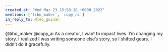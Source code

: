 ```yaml
---
created_at: "Wed Mar 23 15:58:18 +0000 2022"
mentions: ['tibo_maker', 'copy_ai']
in_reply_to: @leo_guinan
---
```


@tibo_maker @copy_ai As a creator, I want to impact lives. I’m changing my story. I realized I was writing someone else’s story, so I shifted gears. I didn’t do it gracefully.
